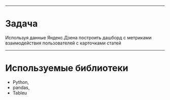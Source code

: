 
----

# Задача


Используя данные Яндекс.Дзена построить дашборд с метриками взаимодействия пользователей с карточками статей



----

# Используемые библиотеки


* Python, 
* pandas,
* Tableu
